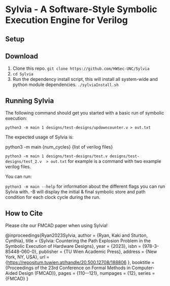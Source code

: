 # Sylvia - A Software-Style Symbolic Execution Engine for Verilog

## Setup

Download
--------------------
1. Clone this repo. `git clone https://github.com/HWSec-UNC/Sylvia`
2. `cd Sylvia`
3. Run the dependency install script, this will install all system-wide and python module dependencies. `./sylviaInstall.sh`


Running Sylvia
---------------------
The following command should get you started with a basic run of symbolic execution:

`python3 -m main 1 designs/test-designs/updowncounter.v > out.txt`

The expected usage of Sylvia is:

python3 -m main {num_cycles} {list of verilog files}

`python3 -m main 1 designs/test-designs/test.v designs/test-designs/test_2.v  > out.txt` for example is a command 
with two example verilog files.

You can run:

`python3 -m main --help` for information about the different flags you can run Sylvia with. -B will display the initial & final symbolic store and path condition for each clock cycle during the run. 

How to Cite
---------------------


Please cite our FMCAD paper when using Sylvia!

@inproceedings{Ryan2023Sylvia,
author = {Ryan, Kaki and Sturton, Cynthia},
title = {Sylvia: Countering the Path Explosion Problem in the Symbolic Execution of Hardware Designs},
year = {2023},
isbn = {978-3-85448-060-0},
publisher = {TU Wien Academic Press},
address = {New York, NY, USA},
url = {https://repositum.tuwien.at/handle/20.500.12708/188806 },
booktitle = {Proceedings of the 23rd Conference on Formal Methods in Computer-Aided Design (FMCAD)},
pages = {110--121},
numpages = {12},
series = {FMCAD}
}
